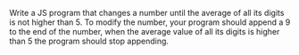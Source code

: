 Write a JS program that changes a number until the average of all its digits is not higher than 5. To modify the number, your program should append a 9 to the end of the number, when the average value of all its digits is higher than 5 the program should stop appending. 
